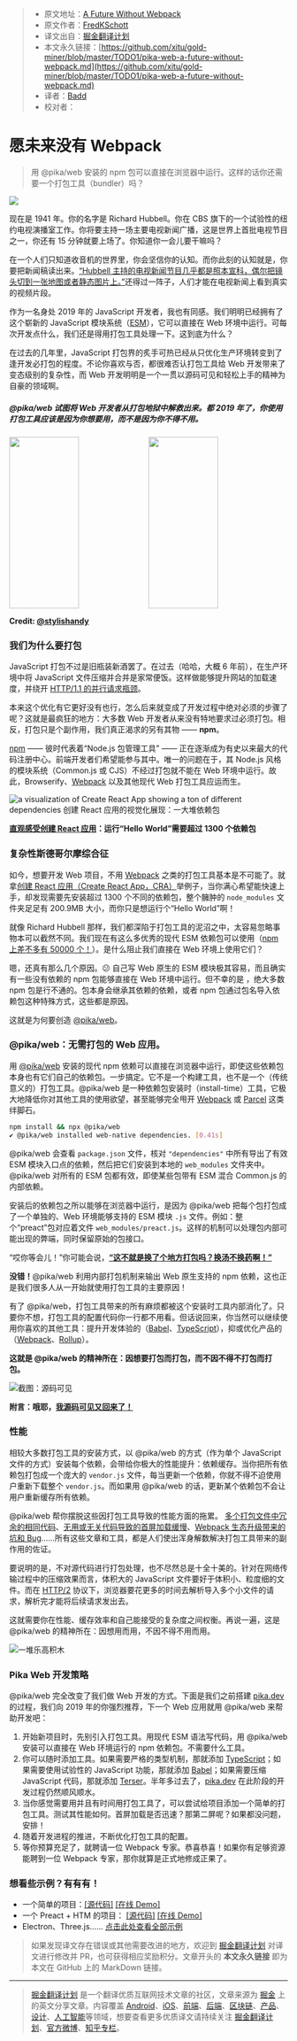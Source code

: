 > * 原文地址：[A Future Without Webpack](https://www.pika.dev/blog/pika-web-a-future-without-webpack/)
> * 原文作者：[FredKSchott](https://twitter.com/FredKSchott)
> * 译文出自：[掘金翻译计划](https://github.com/xitu/gold-miner)
> * 本文永久链接：[https://github.com/xitu/gold-miner/blob/master/TODO1/pika-web-a-future-without-webpack.md](https://github.com/xitu/gold-miner/blob/master/TODO1/pika-web-a-future-without-webpack.md)
> * 译者：[Badd](https://juejin.im/user/5b0f6d4b6fb9a009e405dda1)
> * 校对者：

# 愿未来没有 Webpack

> 用 @pika/web 安装的 npm 包可以直接在浏览器中运行。这样的话你还需要一个打包工具（bundler）吗？

![](https://www.pika.dev/static/img/bundling-cover.jpg)

现在是 1941 年。你的名字是 Richard Hubbell。你在 CBS 旗下的一个试验性的纽约电视演播室工作。你将要主持一场主要电视新闻广播，这是世界上首批电视节目之一，你还有 15 分钟就要上场了。你知道你一会儿要干嘛吗？

在一个人们只知道收音机的世界里，你会坚信你的认知。而你此刻的认知就是，你要把新闻稿读出来。[“Hubbell 主持的电视新闻节目几乎都是照本宣科，偶尔把镜头切到一张地图或者静态图片上。”](https://books.google.com/books?id=yWrEDQAAQBAJ&lpg=PA132&ots=WBn6zP9HAW&dq=newscasts%20featured%20Hubbell%20reading%20a%20script%20with%20only%20occasional%20cutaways&pg=PA132#v=onepage&q=newscasts%20featured%20Hubbell%20reading%20a%20script%20with%20only%20occasional%20cutaways&f=false)还得过一阵子，人们才能在电视新闻上看到真实的视频片段。

作为一名身处 2019 年的 JavaScript 开发者，我也有同感。我们明明已经拥有了这个崭新的 JavaScript 模块系统（[ESM](https://flaviocopes.com/es-modules/)），它可以直接在 Web 环境中运行。可每次开发点什么，我们还是得用打包工具处理一下。这到底为什么？

在过去的几年里，JavaScript 打包界的炙手可热已经从只优化生产环境转变到了逢开发必打包的程度。不论你喜欢与否，都很难否认打包工具给 Web 开发带来了变态级别的复杂性，而 Web 开发明明是一个一贯以源码可见和轻松上手的精神为自豪的领域啊。

##### @pika/web 试图将 Web 开发者从打包地狱中解救出来。都 2019 年了，你使用打包工具应该是因为你想要用，而不是因为你不得不用。

<img height="310" width="50%" src="https://www.pika.dev/static/img/bundling-webpack-graph.jpeg"/><img height="310" width="50%" src="https://www.pika.dev/static/img/bundling-crazy-charlie.jpeg"/>

**Credit: [@stylishandy](https://twitter.com/stylishandy/status/1105049564237754373)**

### 我们为什么要打包

JavaScript 打包不过是旧瓶装新酒罢了。在过去（哈哈，大概 6 年前），在生产环境中将 JavaScript 文件压缩并合并是家常便饭。这样做能够提升网站的加载速度，并绕开 [HTTP/1.1 的并行请求瓶颈](https://stackoverflow.com/a/985704)。

本来这个优化有它更好没有也行，怎么后来就变成了开发过程中绝对必须的步骤了呢？这就是最疯狂的地方：大多数 Web 开发者从来没有特地要求过必须打包。相反，打包只是个副作用，我们真正渴求的另有其物 —— **npm**。

[npm](https://npmjs.com) —— 彼时代表着“Node.js 包管理工具” —— 正在逐渐成为有史以来最大的代码注册中心。前端开发者们希望能参与其中。唯一的问题在于，其 Node.js 风格的模块系统（Common.js 或 CJS）不经过打包就不能在 Web 环境中运行。故此，Browserify、[Webpack](https://webpack.js.org) 以及其他现代 Web 打包工具应运而生。

![a visualization of Create React App showing a ton of different dependencies 创建 React 应用的视觉化展现：一大堆依赖包](https://www.pika.dev/static/img/bundling-cra-graph-2.jpg)

**[直观感受创建 React 应用](https://npm.anvaka.com/#/view/2d/react-scripts)：运行“Hello World”需要超过 1300 个依赖包**

### 复杂性斯德哥尔摩综合征

如今，想要开发 Web 项目，不用 [Webpack](https://webpack.js.org) 之类的打包工具基本是不可能了。就拿[创建 React 应用（Create React App，CRA）](https://facebook.github.io/create-react-app/)举例子，当你满心希望能快速上手，却发现需要先安装超过 1300 个不同的依赖包，整个臃肿的 `node_modules` 文件夹足足有 200.9MB 大小，而你只是想运行个“Hello World”啊！

就像 Richard Hubbell 那样，我们都深陷于打包工具的泥沼之中，太容易忽略事物本可以截然不同。我们现在有这么多优秀的现代 ESM 依赖包可以使用（[npm 上差不多有 50000 个！](https://www.pika.dev/about/stats)）。是什么阻止我们直接在 Web 环境上使用它们？

嗯，还真有那么几个原因。😕 自己写 Web 原生的 ESM 模块极其容易，而且确实有一些没有依赖的 npm 包能够直接在 Web 环境中运行。但不幸的是 ，绝大多数 npm 包是行不通的。包本身会继承其依赖的依赖，或者 npm 包通过包名导入依赖包这种特殊方式，这些都是原因。

这就是为何要创造 [@pika/web](https://github.com/pikapkg/web)。

### @pika/web：无需打包的 Web 应用。

用 [@pika/web](https://github.com/pikapkg/web) 安装的现代 npm 依赖可以直接在浏览器中运行，即使这些依赖包本身也有它们自己的依赖包。一步搞定。它不是一个构建工具，也不是一个（传统意义的）打包工具。@pika/web 是一种依赖包安装时（install-time）工具，它极大地降低你对其他工具的使用欲望，甚至能够完全甩开 [Webpack](https://webpack.js.org) 或 [Parcel](https://parceljs.org/) 这类绊脚石。

```bash
npm install && npx @pika/web
✔ @pika/web installed web-native dependencies. [0.41s]
```

@pika/web 会查看 `package.json` 文件，核对 `"dependencies"` 中所有导出了有效 ESM 模块入口点的依赖，然后把它们安装到本地的 `web_modules` 文件夹中。@pika/web 对所有的 ESM 包都有效，即使某些包带有 ESM 混合 Common.js 的内部依赖。

安装后的依赖包之所以能够在浏览器中运行，是因为 @pika/web 把每个包打包成了一个单独的、Web 环境能够支持的 ESM 模块 `.js` 文件。例如：整个“preact”包对应着文件 `web_modules/preact.js`。这样的机制可以处理包内部可能出现的弊端，同时保留原始的包接口。

“哎你等会儿！”你可能会说，[**“这不就是换了个地方打包吗？换汤不换药啊！”**](https://twitter.com/TheLarkInn/status/1102462419366891522)

**没错！**@pika/web 利用内部打包机制来输出 Web 原生支持的 npm 依赖，这也正是我们很多人从一开始就使用打包工具的主要原因！

有了 @pika/web，打包工具带来的所有麻烦都被这个安装时工具内部消化了。只要你不想，打包工具的配置代码你一行都不用看。但话说回来，你当然可以继续使用你喜欢的其他工具：提升开发体验的（[Babel](https://babeljs.io/)、[TypeScript](https://www.typescriptlang.org)），抑或优化产品的（[Webpack](https://webpack.js.org)、[Rollup](https://rollupjs.org/)）。

**这就是 @pika/web 的精神所在：因想要打包而打包，而不因不得不打包而打包。**

![截图：源码可见](https://www.pika.dev/static/img/bundling-view-source.png)

**附言：哦耶，[我源码可见又回来了！](https://www.pika.dev/js/PackageList.js)**

### 性能

相较大多数打包工具的安装方式，以 @pika/web 的方式（作为单个 JavaScript 文件的方式）安装每个依赖，会带给你极大的性能提升：依赖缓存。当你把所有依赖包打包成一个庞大的 `vendor.js` 文件，每当更新一个依赖，你就不得不迫使用户重新下载整个 `vendor.js`。而如果用 @pika/web 的话，更新某个依赖包不会让用户重新缓存所有依赖。

@pika/web 帮你摆脱这些因打包工具导致的性能方面的拖累。 [多个打包文件中冗余的相同代码](https://formidable.com/blog/2018/finding-webpack-duplicates-with-inspectpack-plugin/)、[无用或无关代码导致的首屏加载缓慢](https://medium.com/webpack/better-tree-shaking-with-deep-scope-analysis-a0b788c0ce77)、[Webpack 生态升级带来的坑和 Bug](https://medium.com/@allanbaptista/the-problem-with-webpack-8a025268a761)……所有这些文章和工具，都是人们使出浑身解数解决打包工具带来的副作用的佐证。

要说明的是，不对源代码进行打包处理，也不尽然总是十全十美的。针对在网络传输过程中的压缩效果而言，体积大的 JavaScript 文件要好于体积小、粒度细的文件。而在 [HTTP/2](https://developers.google.com/web/fundamentals/performance/http2/#request_and_response_multiplexing) 协议下，浏览器要花更多的时间去解析导入多个小文件的请求，解析完才能将后续请求发出去。

这就需要你在性能、缓存效率和自己能接受的复杂度之间权衡。再说一遍，这是 @pika/web 的精神所在：因想用而用，不因不得不用而用。

![一堆乐高积木](https://www.pika.dev/static/img/bundling-legos.jpg)

### Pika Web 开发策略

@pika/web 完全改变了我们做 Web 开发的方式。下面是我们之前搭建 [pika.dev](https://www.pika.dev/) 的过程，我们向 2019 年的你强烈推荐，下一个 Web 应用就用 @pika/web 来帮助开发吧：

1. 开始新项目时，先别引入打包工具。用现代 ESM 语法写代码，用 @pika/web 安装可以直接在 Web 环境运行的 npm 依赖包。不需要什么工具。
2. 你可以随时添加工具。如果需要严格的类型机制，那就添加 [TypeScript](https://www.typescriptlang.org)；如果需要使用试验性的 JavaScript 功能，那就添加 [Babel](https://babeljs.io/)；如果需要压缩 JavaScript 代码，那就添加 [Terser](https://github.com/terser-js/terser)。半年多过去了，[pika.dev](https://www.pika.dev/) 在此阶段的开发过程仍然顺风顺水。
3. 当你感觉需要用并且有时间用打包工具了，可以尝试给项目添加一个简单的打包工具。测试其性能如何。首屏加载是否迅速？那第二屏呢？如果都没问题，安排！
4. 随着开发进程的推进，不断优化打包工具的配置。
5. 等你预算充足了，就聘请一位 Webpack 专家。恭喜恭喜！如果你有足够资源能聘到一位 Webpack 专家，那你就算是正式地修成正果了。

### 想看些示例？有有有！

* 一个简单的项目：[\[源代码\]](https://glitch.com/edit/#!/pika-web-example-simple) [\[在线 Demo\]](https://pika-web-example-simple.glitch.me/)
* 一个 Preact + HTM 的项目： [\[源代码\]](https://glitch.com/edit/#!/pika-web-example-preact-htm) [\[在线 Demo\]](https://pika-web-example-preact-htm.glitch.me)
* Electron、Three.js…… [点击此处查看全部示例](https://github.com/pikapkg/web/blob/master/EXAMPLES.md)

> 如果发现译文存在错误或其他需要改进的地方，欢迎到 [掘金翻译计划](https://github.com/xitu/gold-miner) 对译文进行修改并 PR，也可获得相应奖励积分。文章开头的 **本文永久链接** 即为本文在 GitHub 上的 MarkDown 链接。

---

> [掘金翻译计划](https://github.com/xitu/gold-miner) 是一个翻译优质互联网技术文章的社区，文章来源为 [掘金](https://juejin.im) 上的英文分享文章。内容覆盖 [Android](https://github.com/xitu/gold-miner#android)、[iOS](https://github.com/xitu/gold-miner#ios)、[前端](https://github.com/xitu/gold-miner#前端)、[后端](https://github.com/xitu/gold-miner#后端)、[区块链](https://github.com/xitu/gold-miner#区块链)、[产品](https://github.com/xitu/gold-miner#产品)、[设计](https://github.com/xitu/gold-miner#设计)、[人工智能](https://github.com/xitu/gold-miner#人工智能)等领域，想要查看更多优质译文请持续关注 [掘金翻译计划](https://github.com/xitu/gold-miner)、[官方微博](http://weibo.com/juejinfanyi)、[知乎专栏](https://zhuanlan.zhihu.com/juejinfanyi)。
